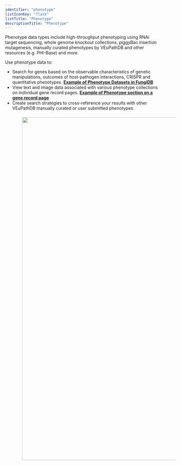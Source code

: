 ```yaml
---
identifier: "phenotype"
listIconKey: "flask"
listTitle: "Phenotype"
descriptionTitle: "Phenotype"
---
```

<p>Phenotype data types include high-throughput phenotyping using RNAi target sequencing, whole genome knockout collections, piggyBac insertion mutagenesis, manually curated phenotypes by VEuPathDB and other resources (e.g. PHI-Base) and more.</p>
<p>Use phenotype data to:</p>
<ul>
  <li>Search for genes based on the observable characteristics of genetic manipulations, outcomes of host-pathogen interactions, CRISPR and quantitative phenotypes. <a href="#"><b>Example of Phenotype Datasets in FungiDB</b></a></li>  
  <li>View text and image data associated with various phenotype collections on individual gene record pages. <a href="#"><b>Example of Phenotype section on a gene record page</b></a></li>
  <li>Create search strategies to cross-reference your results with other VEuPathDB manually curated or user submitted phenotypes.</li>
</ul>
<img style="width: 80em; margin-top: .5em; margin-left: 4em;" src="{{ "/assets/images/resources_tools/phenotype1.png" | absolute_url }}"/>
